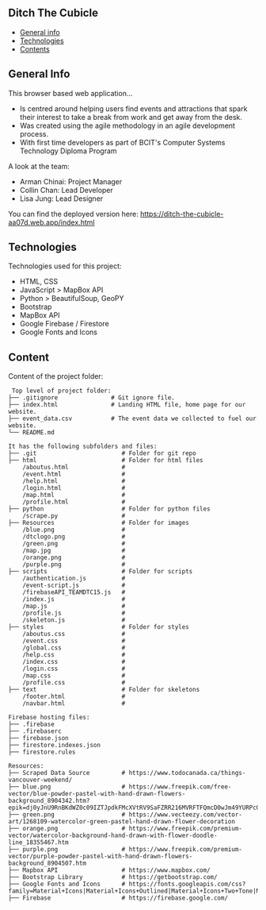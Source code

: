 ## Ditch The Cubicle

* [General info](#general-info)
* [Technologies](#technologies)
* [Contents](#content)

## General Info

This browser based web application...

* Is centred around helping users find events and attractions that spark their interest to take a break from work and get away from the desk. 
* Was created using the agile methodology in an agile development process.
* With first time developers as part of BCIT's Computer Systems Technology Diploma Program

A look at the team:

* Arman Chinai: Project Manager
* Collin Chan: Lead Developer
* Lisa Jung: Lead Designer

You can find the deployed version here: https://ditch-the-cubicle-aa07d.web.app/index.html

## Technologies

Technologies used for this project:

* HTML, CSS
* JavaScript > MapBox API
* Python > BeautifulSoup, GeoPY
* Bootstrap
* MapBox API
* Google Firebase / Firestore
* Google Fonts and Icons

## Content

Content of the project folder:

```
 Top level of project folder:
├── .gitignore               # Git ignore file.
├── index.html               # Landing HTML file, home page for our website.
├── event_data.csv           # The event data we collected to fuel our website.
└── README.md

It has the following subfolders and files:
├── .git                        # Folder for git repo
├── html                        # Folder for html files
    /aboutus.html               #
    /event.html                 #
    /help.html                  #
    /login.html                 #
    /map.html                   #
    /profile.html               #
├── python                      # Folder for python files
    /scrape.py                  # 
├── Resources                   # Folder for images
    /blue.png                   #
    /dtclogo.png                #
    /green.png                  #
    /map.jpg                    #
    /orange.png                 #
    /purple.png                 #
├── scripts                     # Folder for scripts
    /authentication.js          #
    /event-script.js            #
    /firebaseAPI_TEAMDTC15.js   # 
    /index.js                   #
    /map.js                     #
    /profile.js                 #
    /skeleton.js                #
├── styles                      # Folder for styles
    /aboutus.css                #
    /event.css                  #
    /global.css                 #
    /help.css                   #
    /index.css                  #
    /login.css                  #
    /map.css                    #
    /profile.css                #
├── text                        # Folder for skeletons
    /footer.html                #
    /navbar.html                #

Firebase hosting files:
├── .firebase
├── .firebaserc
├── firebase.json
├── firestore.indexes.json
├── firestore.rules

Resources:
├── Scraped Data Source         # https://www.todocanada.ca/things-vancouver-weekend/
├── blue.png                    # https://www.freepik.com/free-vector/blue-powder-pastel-with-hand-drawn-flowers-background_8904342.htm?epik=dj0yJnU9RnBKdWZ0c09IZTJpdkFMcXVtRV9SaFZRR216MVRFTFQmcD0wJm49YURPcGF0VDZDZC10QnhIYkVzN3lMUSZ0PUFBQUFBR09CMmNj 
├── green.png                   # https://www.vecteezy.com/vector-art/1268109-watercolor-green-pastel-hand-drawn-flower-decoration
├── orange.png                  # https://www.freepik.com/premium-vector/watercolor-background-hand-drawn-with-flower-doodle-line_18355467.htm 
├── purple.png                  # https://www.freepik.com/premium-vector/purple-powder-pastel-with-hand-drawn-flowers-background_8904507.htm 
├── Mapbox API                  # https://www.mapbox.com/ 
├── Bootstrap Library           # https://getbootstrap.com/ 
├── Google Fonts and Icons      # https://fonts.googleapis.com/css?family=Material+Icons|Material+Icons+Outlined|Material+Icons+Two+Tone|Material+Icons+Round|Material+Icons+Sharp
├── Firebase                    # https://firebase.google.com/
```
